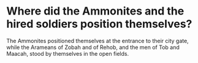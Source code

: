 # Where did the Ammonites and the hired soldiers position themselves?

The Ammonites positioned themselves at the entrance to their city gate, while the Arameans of Zobah and of Rehob, and the men of Tob and Maacah, stood by themselves in the open fields.
